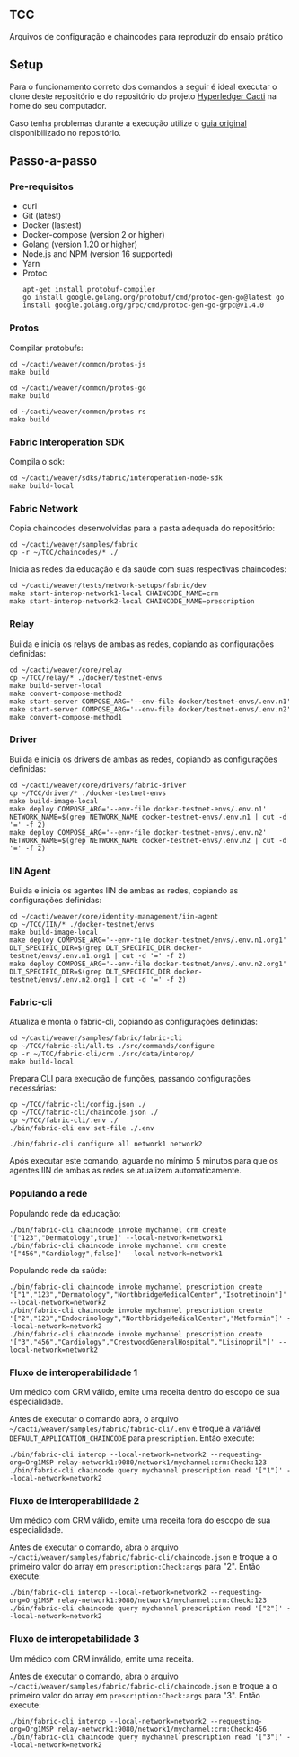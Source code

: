 ## TCC
Arquivos de configuração e chaincodes para reproduzir do ensaio prático

## Setup

Para o funcionamento correto dos comandos a seguir é ideal executar o clone deste repositório e do repositório do projeto [Hyperledger Cacti](https://github.com/hyperledger-cacti/cacti) na home do seu computador.

Caso tenha problemas durante a execução utilize o [guia original](https://hyperledger-cacti.github.io/cacti/weaver/getting-started/test-network/setup-local-docker/) disponibilizado no repositório.

## Passo-a-passo

### Pre-requisitos
- curl
- Git (latest)
- Docker (lastest)
- Docker-compose (version 2 or higher)
- Golang (version 1.20 or higher)
- Node.js and NPM (version 16 supported)
- Yarn
- Protoc
    ```
    apt-get install protobuf-compiler
    go install google.golang.org/protobuf/cmd/protoc-gen-go@latest go install google.golang.org/grpc/cmd/protoc-gen-go-grpc@v1.4.0
    ```

### Protos
Compilar protobufs:
```
cd ~/cacti/weaver/common/protos-js
make build

cd ~/cacti/weaver/common/protos-go
make build

cd ~/cacti/weaver/common/protos-rs
make build
```

### Fabric Interoperation SDK
Compila o sdk:
```
cd ~/cacti/weaver/sdks/fabric/interoperation-node-sdk
make build-local
```

### Fabric Network
Copia chaincodes desenvolvidas para a pasta adequada do repositório:
```
cd ~/cacti/weaver/samples/fabric
cp -r ~/TCC/chaincodes/* ./
```

Inicia as redes da educação e da saúde com suas respectivas chaincodes:
```
cd ~/cacti/weaver/tests/network-setups/fabric/dev
make start-interop-network1-local CHAINCODE_NAME=crm
make start-interop-network2-local CHAINCODE_NAME=prescription
```

### Relay
Builda e inicia os relays de ambas as redes, copiando as configurações definidas:
```
cd ~/cacti/weaver/core/relay
cp ~/TCC/relay/* ./docker/testnet-envs
make build-server-local
make convert-compose-method2
make start-server COMPOSE_ARG='--env-file docker/testnet-envs/.env.n1'
make start-server COMPOSE_ARG='--env-file docker/testnet-envs/.env.n2'
make convert-compose-method1
```

### Driver
Builda e inicia os drivers de ambas as redes, copiando as configurações definidas:
```
cd ~/cacti/weaver/core/drivers/fabric-driver
cp ~/TCC/driver/* ./docker-testnet-envs
make build-image-local
make deploy COMPOSE_ARG='--env-file docker-testnet-envs/.env.n1' NETWORK_NAME=$(grep NETWORK_NAME docker-testnet-envs/.env.n1 | cut -d '=' -f 2)
make deploy COMPOSE_ARG='--env-file docker-testnet-envs/.env.n2' NETWORK_NAME=$(grep NETWORK_NAME docker-testnet-envs/.env.n2 | cut -d '=' -f 2)
```

### IIN Agent
Builda e inicia os agentes IIN de ambas as redes, copiando as configurações definidas:
```
cd ~/cacti/weaver/core/identity-management/iin-agent
cp ~/TCC/IIN/* ./docker-testnet/envs
make build-image-local
make deploy COMPOSE_ARG='--env-file docker-testnet/envs/.env.n1.org1' DLT_SPECIFIC_DIR=$(grep DLT_SPECIFIC_DIR docker-testnet/envs/.env.n1.org1 | cut -d '=' -f 2)
make deploy COMPOSE_ARG='--env-file docker-testnet/envs/.env.n2.org1' DLT_SPECIFIC_DIR=$(grep DLT_SPECIFIC_DIR docker-testnet/envs/.env.n2.org1 | cut -d '=' -f 2)
```

### Fabric-cli
Atualiza e monta o fabric-cli, copiando as configurações definidas:
```
cd ~/cacti/weaver/samples/fabric/fabric-cli
cp ~/TCC/fabric-cli/all.ts ./src/commands/configure
cp -r ~/TCC/fabric-cli/crm ./src/data/interop/
make build-local
```

Prepara CLI para execução de funções, passando configurações necessárias:
```
cp ~/TCC/fabric-cli/config.json ./
cp ~/TCC/fabric-cli/chaincode.json ./
cp ~/TCC/fabric-cli/.env ./
./bin/fabric-cli env set-file ./.env

./bin/fabric-cli configure all network1 network2
```
Após executar este comando, aguarde no mínimo 5 minutos para que os agentes IIN de ambas as redes se atualizem automaticamente.

### Populando a rede
Populando rede da educação:
```
./bin/fabric-cli chaincode invoke mychannel crm create '["123","Dermatology",true]' --local-network=network1
./bin/fabric-cli chaincode invoke mychannel crm create '["456","Cardiology",false]' --local-network=network1
```

Populando rede da saúde:
```
./bin/fabric-cli chaincode invoke mychannel prescription create '["1","123","Dermatology","NorthbridgeMedicalCenter","Isotretinoin"]' --local-network=network2
./bin/fabric-cli chaincode invoke mychannel prescription create '["2","123","Endocrinology","NorthbridgeMedicalCenter","Metformin"]' --local-network=network2
./bin/fabric-cli chaincode invoke mychannel prescription create '["3","456","Cardiology","CrestwoodGeneralHospital","Lisinopril"]' --local-network=network2
```

### Fluxo de interoperabilidade 1
Um médico com CRM válido, emite uma receita dentro do escopo de sua especialidade.

Antes de executar o comando abra, o arquivo ```~/cacti/weaver/samples/fabric/fabric-cli/.env``` e troque a variável ```DEFAULT_APPLICATION_CHAINCODE``` para ```prescription```. Então execute:
```
./bin/fabric-cli interop --local-network=network2 --requesting-org=Org1MSP relay-network1:9080/network1/mychannel:crm:Check:123
./bin/fabric-cli chaincode query mychannel prescription read '["1"]' --local-network=network2
```

### Fluxo de interoperabilidade 2
Um médico com CRM válido, emite uma receita fora do escopo de sua especialidade.

Antes de executar o comando, abra o arquivo ```~/cacti/weaver/samples/fabric/fabric-cli/chaincode.json``` e troque a o primeiro valor do array em ```prescription:Check:args``` para "2". Então execute:
```
./bin/fabric-cli interop --local-network=network2 --requesting-org=Org1MSP relay-network1:9080/network1/mychannel:crm:Check:123
./bin/fabric-cli chaincode query mychannel prescription read '["2"]' --local-network=network2
```

### Fluxo de interopetabilidade 3
Um médico com CRM inválido, emite uma receita.

Antes de executar o comando, abra o arquivo ```~/cacti/weaver/samples/fabric/fabric-cli/chaincode.json``` e troque a o primeiro valor do array em ```prescription:Check:args``` para "3". Então execute:
```
./bin/fabric-cli interop --local-network=network2 --requesting-org=Org1MSP relay-network1:9080/network1/mychannel:crm:Check:456
./bin/fabric-cli chaincode query mychannel prescription read '["3"]' --local-network=network2
```